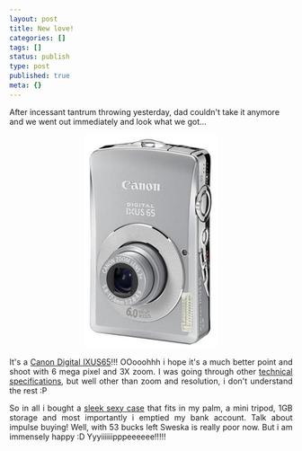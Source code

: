 ```yaml
---
layout: post
title: New love!
categories: []
tags: []
status: publish
type: post
published: true
meta: {}
---
```

<p align="left">After incessant tantrum throwing yesterday, dad couldn't take it anymore and we went out immediately and look what we got...</p>
<p align="center"><img width="239" src="/img/ix65.jpg" height="380" style="width: 239px; height: 380px" /></p>
<p align="justify">It's a <a href="http://www.canon.co.jp/Imaging/ixus65/index-e.html">Canon Digital IXUS65</a>!!! OOooohhh i hope it's a much better point and shoot with 6 mega pixel and 3X zoom. I was going through other <a href="http://www.canon.co.jp/Imaging/ixus65/spe-e.html">technical specifications</a>, but well other than zoom and resolution, i don't understand the rest :P</p>
<p align="justify">So in all i bought a <a href="http://www.rivacase.ru/pages/gocart/riva-case-7023-pu30.php">sleek sexy case</a> that fits in my palm, a mini tripod, 1GB storage and most importantly i emptied my bank account. Talk about impulse buying! Well, with 53 bucks left Sweska is really poor now. But i am immensely happy :D Yyyiiiiiipppeeeeee!!!!!</p>
